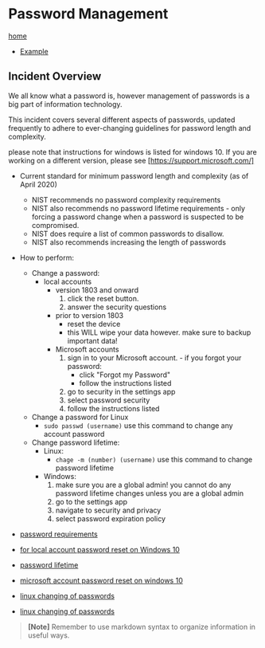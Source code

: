 # Password Management

[home](../README.md)
- [Example](#Example)

## Incident Overview  

We all know what a password is, however management of passwords is a big part of information technology.   

This incident covers several different aspects of passwords, updated frequently to adhere to ever-changing guidelines for password length and complexity.

please note that instructions for windows is listed for windows 10. If you are working on a different version, please see [https://support.microsoft.com/]

- Current standard for minimum password length and complexity (as of April 2020)   
    - NIST recommends no password complexity requirements
    - NIST also recommends no password lifetime requirements - only forcing a password change when a password is suspected to be compromised.
    - NIST does require a list of common passwords to disallow.
    - NIST also recommends increasing the length of passwords
- How to perform:     
    - Change a password:
        - local accounts
          - version 1803 and onward
            1. click the reset button.
            1. answer the security questions
          - prior to version 1803
              - reset the device
              - this WILL wipe your data however. make sure to backup important data!
          - Microsoft accounts
              1. sign in to your Microsoft account.
                - if you forgot your password:
                  - click "Forgot my Password"
                  - follow the instructions listed
              1. go to security in the settings app
              1. select password security
              1. follow the instructions listed
    - Change a password for Linux
      - `sudo passwd (username)` use this command to change any account password
    - Change password lifetime:
        - Linux:
          - `chage -m (number) (username)` use this command to change password lifetime
        - Windows:
          1. make sure you are a global admin! you cannot do any password lifetime changes unless you are a global admin
          1. go to the settings app
          1. navigate to security and privacy
          1. select password expiration policy

- [password requirements](https://pages.nist.gov/800-63-FAQ/)
- [for local account password reset on Windows 10](https://support.microsoft.com/en-us/help/4028457/windows-10-reset-your-local-account-password)
- [password lifetime](https://docs.microsoft.com/en-us/microsoft-365/admin/manage/set-password-expiration-policy?view=o365-worldwide)
- [microsoft account password reset on windows 10](https://support.microsoft.com/en-us/help/4026971/microsoft-account-how-to-reset-your-password)
- [linux changing of passwords](https://www.cyberciti.biz/faq/linux-set-change-password-how-to/)
- [linux changing of passwords](https://www.cloudibee.com/change-password-expiry-in-linux/)
>**[Note]** Remember to use markdown syntax to organize information in useful ways.
